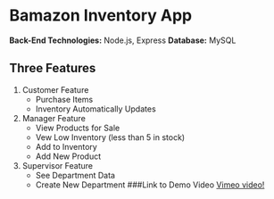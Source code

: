 # Bamazon Inventory App
**Back-End Technologies:** Node.js, Express
**Database:** MySQL

## Three Features
1. Customer Feature
    * Purchase Items
    * Inventory Automatically Updates
2. Manager Feature
    * View Products for Sale
    * Vew Low Inventory (less than 5 in stock)
    * Add to Inventory
    * Add New Product
3. Supervisor Feature
    * See Department Data
    * Create New Department
###Link to Demo Video
[Vimeo video!](https://vimeo.com/202274721)